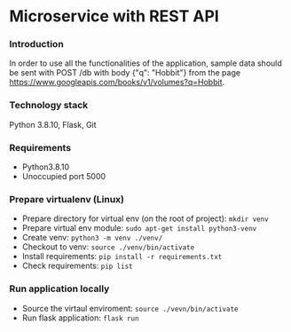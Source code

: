# Microservice with REST API #

### Introduction ###

In order to use all the functionalities of the application, sample data should be sent
with POST /db with body {"q": "Hobbit"} from the page https://www.googleapis.com/books/v1/volumes?q=Hobbit.

### Technology stack ###

Python 3.8.10, Flask, Git

### Requirements ###

* Python3.8.10
* Unoccupied port 5000

### Prepare virtualenv (Linux) ###

* Prepare directory for virtual env (on the root of project):
	`mkdir venv`
* Prepare virtual env module:
	`sudo apt-get install python3-venv`
* Create venv:
	`python3 -m venv ./venv/`
* Checkout to venv:
	`source ./venv/bin/activate`
* Install requirements:
	`pip install -r requirements.txt`
* Check requirements:
	`pip list`

### Run application locally ###

* Source the virtaul enviroment:
	`source ./vevn/bin/activate`
* Run flask application:
	`flask run`

